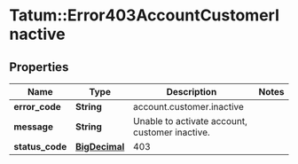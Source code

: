 # Tatum::Error403AccountCustomerInactive

## Properties
Name | Type | Description | Notes
------------ | ------------- | ------------- | -------------
**error_code** | **String** | account.customer.inactive | 
**message** | **String** | Unable to activate account, customer inactive. | 
**status_code** | [**BigDecimal**](BigDecimal.md) | 403 | 

